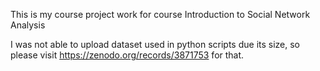 This is my course project work for course Introduction to Social Network Analysis

I was not able to upload dataset used in python scripts due its size, so please visit https://zenodo.org/records/3871753 for that.


